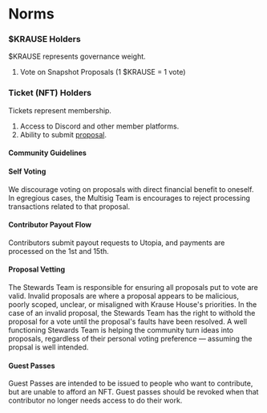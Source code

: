 # Norms

### $KRAUSE Holders

$KRAUSE represents governance weight.

1. Vote on Snapshot Proposals (1 $KRAUSE = 1 vote)

### Ticket (NFT) Holders

Tickets represent membership.

1. Access to Discord and other member platforms.
2. Ability to submit [proposal](./proposals/process.md).

#### Community Guidelines

#### Self Voting

We discourage voting on proposals with direct financial benefit to oneself. In egregious cases, the Multisig Team is encourages to reject processing transactions related to that proposal.

#### Contributor Payout Flow

Contributors submit payout requests to Utopia, and payments are processed on the 1st and 15th.

#### Proposal Vetting

The Stewards Team is responsible for ensuring all proposals put to vote are valid. Invalid proposals are where a proposal appears to be malicious, poorly scoped, unclear, or misaligned with Krause House's priorities. In the case of an invalid proposal, the Stewards Team has the right to withold the proposal for a vote until the proposal's faults have been resolved. A well functioning Stewards Team is helping the community turn ideas into proposals, regardless of their personal voting preference — assuming the propsal is well intended.

#### Guest Passes

Guest Passes are intended to be issued to people who want to contribute, but are unable to afford an NFT. Guest passes should be revoked when that contributor no longer needs access to do their work.
